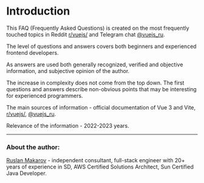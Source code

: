 # Introduction

This FAQ (Frequently Asked Questions) is created on the most frequently touched topics in Reddit [r/vuejs/](https://www.reddit.com/r/vuejs/) and Telegram chat [@vuejs_ru](https://t.me/vuejs_ru).

The level of questions and answers covers both beginners and experienced frontend developers.

As answers are used both generally recognized, verified and objective information, and subjective opinion of the author.

The increase in complexity does not come from the top down. The first questions and answers describe non-obvious points that may be interesting for experienced programmers.

The main sources of information - official documentation of Vue 3 and Vite, [r/vuejs/](https://www.reddit.com/r/vuejs/), [@vuejs_ru](https://t.me/vuejs_ru).

Relevance of the information - 2022-2023 years.

---

### About the author:

[Ruslan Makarov](mailto:ruslan.makarov@gmail.com) - independent consultant, full-stack engineer with 20+ years of experience in SD, AWS Certified Solutions Architect, Sun Certified Java Developer.
